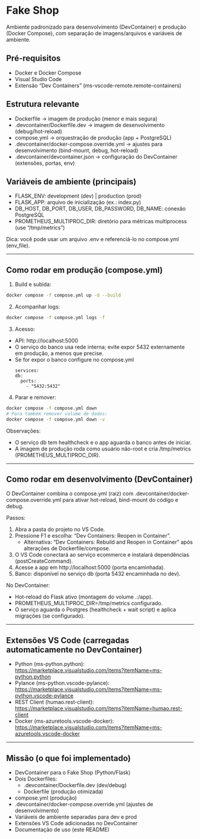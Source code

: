 
# Fake Shop

Ambiente padronizado para desenvolvimento (DevContainer) e produção (Docker Compose), com separação de imagens/arquivos e variáveis de ambiente.

## Pré-requisitos
- Docker e Docker Compose
- Visual Studio Code
- Extensão “Dev Containers” (ms-vscode-remote.remote-containers)

## Estrutura relevante
- Dockerfile → imagem de produção (menor e mais segura)
- .devcontainer/Dockerfile.dev → imagem de desenvolvimento (debug/hot-reload)
- compose.yml → orquestração de produção (app + PostgreSQL)
- .devcontainer/docker-compose.override.yml → ajustes para desenvolvimento (bind-mount, debug, hot-reload)
- .devcontainer/devcontainer.json → configuração do DevContainer (extensões, portas, env)

## Variáveis de ambiente (principais)
- FLASK_ENV: development (dev) | production (prod)
- FLASK_APP: arquivo de inicialização (ex.: index.py)
- DB_HOST, DB_PORT, DB_USER, DB_PASSWORD, DB_NAME: conexão PostgreSQL
- PROMETHEUS_MULTIPROC_DIR: diretório para métricas multiprocess (use “/tmp/metrics”)

Dica: você pode usar um arquivo .env e referenciá-lo no compose.yml (env_file).

---

## Como rodar em produção (compose.yml)
1) Build e subida:
```bash
docker compose -f compose.yml up -d --build
```

2) Acompanhar logs:
```bash
docker compose -f compose.yml logs -f
```

3) Acesso:
- API: http://localhost:5000
- O serviço do banco usa rede interna; evite expor 5432 externamente em produção, a menos que precise.
- Se for expor o banco configure no compose.yml
  ```compose
  services:
  db:
    ports:
      - "5432:5432"
  ```

4) Parar e remover:
```bash
docker compose -f compose.yml down
# Para também remover volume de dados:
docker compose -f compose.yml down -v
```

Observações:
- O serviço db tem healthcheck e o app aguarda o banco antes de iniciar.
- A imagem de produção roda como usuário não-root e cria /tmp/metrics (PROMETHEUS_MULTIPROC_DIR).

---

## Como rodar em desenvolvimento (DevContainer)
O DevContainer combina o compose.yml (raiz) com .devcontainer/docker-compose.override.yml para ativar hot-reload, bind-mount do código e debug.

Passos:
1) Abra a pasta do projeto no VS Code.
2) Pressione F1 e escolha: “Dev Containers: Reopen in Container”.
   - Alternativa: “Dev Containers: Rebuild and Reopen in Container” após alterações de Dockerfile/compose.
3) O VS Code conectará ao serviço ecommerce e instalará dependências (postCreateCommand).
4) Acesse a app em http://localhost:5000 (porta encaminhada).
5) Banco: disponível no serviço db (porta 5432 encaminhada no dev).

No DevContainer:
- Hot-reload do Flask ativo (montagem do volume .:/app).
- PROMETHEUS_MULTIPROC_DIR=/tmp/metrics configurado.
- O serviço aguarda o Postgres (healthcheck + wait script) e aplica migrações (se configurado).

---

## Extensões VS Code (carregadas automaticamente no DevContainer)
- Python (ms-python.python): https://marketplace.visualstudio.com/items?itemName=ms-python.python
- Pylance (ms-python.vscode-pylance): https://marketplace.visualstudio.com/items?itemName=ms-python.vscode-pylance
- REST Client (humao.rest-client): https://marketplace.visualstudio.com/items?itemName=humao.rest-client
- Docker (ms-azuretools.vscode-docker): https://marketplace.visualstudio.com/items?itemName=ms-azuretools.vscode-docker

---

## Missão (o que foi implementado)
- DevContainer para o Fake Shop (Python/Flask)
- Dois Dockerfiles:
  - .devcontainer/Dockerfile.dev (dev/debug)
  - Dockerfile (produção otimizada)
- compose.yml (produção)
- .devcontainer/docker-compose.override.yml (ajustes de desenvolvimento)
- Variáveis de ambiente separadas para dev e prod
- Extensões VS Code adicionadas no DevContainer
- Documentação de uso (este README)
